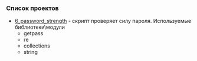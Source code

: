 ### Список проектов
- [6_password_strength](6_password_strength/README.md) - скрипт проверяет силу пароля. Используемые библиотеки\модули
    - getpass
    - re
    - collections 
    - string 